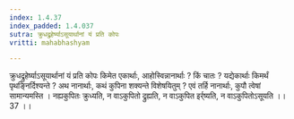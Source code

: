 ```yaml
---
index: 1.4.37
index_padded: 1.4.037
sutra: क्रुधद्रुहेर्ष्याऽसूयार्थानां यं प्रति कोपः
vritti: mahabhashyam

---
```

 क्रुधद्रुहेर्ष्याऽसूयार्थानां यं प्रति कोपः किमेत एकार्थाः, आहोस्विन्नानार्थाः ? किं चातः ? यद्येकार्थाः किमर्थं पृथङ्निर्दिश्यन्ते ? अथ नानार्थाः, कथं कुपिना शक्यन्ते विशेषयितुम् ? एवं तर्हि नानार्थाः, कुपौ त्वेषां सामान्यमस्ति । नह्यकुपितः क्रुध्यति, न वाऽकुपितो द्रुह्यति, न वाऽकुपित इर्र्ष्यति, न वाऽकुपितोऽसूयति ।। 37 ।। 